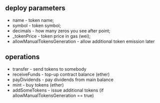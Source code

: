 ## deploy parameters
* name - token name;
* symbol - token symbol;
* decimals - how many zeros you see after point;
* _tokenPrice - token price in gas (wei);
* allowManualTokensGeneration - allow additional token emission later


## operations
* transfer - send tokens to somebody
* receiveFunds - top-up contract balance (ether)
* payDividends - pay dividends from main balance
* mint - buy tokens (ether)
* addSomeTokens - issue additional tokens (if allowManualTokensGeneration == true)

